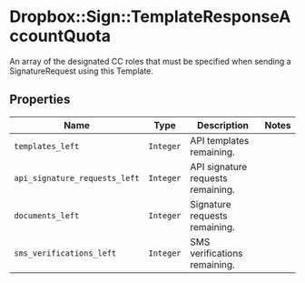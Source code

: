 # Dropbox::Sign::TemplateResponseAccountQuota

An array of the designated CC roles that must be specified when sending a SignatureRequest using this Template.

## Properties

| Name | Type | Description | Notes |
| ---- | ---- | ----------- | ----- |
| `templates_left` | ```Integer``` |  API templates remaining.  |  |
| `api_signature_requests_left` | ```Integer``` |  API signature requests remaining.  |  |
| `documents_left` | ```Integer``` |  Signature requests remaining.  |  |
| `sms_verifications_left` | ```Integer``` |  SMS verifications remaining.  |  |

